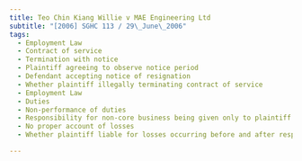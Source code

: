 ```yaml
---
title: Teo Chin Kiang Willie v MAE Engineering Ltd 
subtitle: "[2006] SGHC 113 / 29\_June\_2006"
tags:
  - Employment Law
  - Contract of service
  - Termination with notice
  - Plaintiff agreeing to observe notice period
  - Defendant accepting notice of resignation
  - Whether plaintiff illegally terminating contract of service
  - Employment Law
  - Duties
  - Non-performance of duties
  - Responsibility for non-core business being given only to plaintiff later
  - No proper account of losses
  - Whether plaintiff liable for losses occurring before and after responsibility for non-core business assumed

---
```


